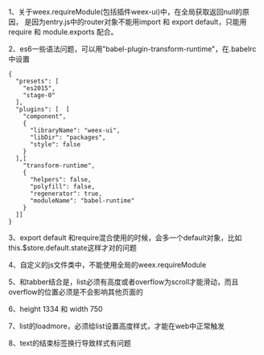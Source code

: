 

1、关于weex.requireModule(包括插件weex-ui)中，在全局获取返回null的原因，
是因为entry.js中的router对象不能用import 和 export default，只能用require 和  module.exports 配合。

2、es6一些语法问题，可以用"babel-plugin-transform-runtime"，在.babelrc中设置
```
{
  "presets": [
    "es2015",
    "stage-0"
  ],
  "plugins": [  [
    "component",
    {
      "libraryName": "weex-ui",
      "libDir": "packages",
      "style": false
    }
  ],[
    "transform-runtime",
    {
      "helpers": false,
      "polyfill": false,
      "regenerator": true,
      "moduleName": "babel-runtime"
    }
  ]]
}
```

3、export default 和require混合使用的时候，会多一个default对象，比如this.$store.default.state这样才对的问题

4、自定义的js文件类中，不能使用全局的weex.requireModule

5、和tabber结合是，list必须有高度或者overflow为scroll才能滑动，而且overflow的位置必须是不会影响其他页面的

6、height 1334 和 width 750

7、list的loadmore，必须给list设置高度样式，才能在web中正常触发

8、text的</text>结束标签换行导致样式有问题